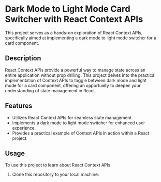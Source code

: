 # Dark Mode to Light Mode Card Switcher with React Context APIs

This project serves as a hands-on exploration of React Context APIs, specifically aimed at implementing a dark mode to light mode switcher for a card component.

## Description

React Context APIs provide a powerful way to manage state across an entire application without prop drilling. This project delves into the practical implementation of Context APIs to toggle between dark mode and light mode for a card component, offering an opportunity to deepen your understanding of state management in React.

## Features

- Utilizes React Context APIs for seamless state management.
- Implements a dark mode to light mode switcher for enhanced user experience.
- Provides a practical example of Context APIs in action within a React project.

## Usage

To use this project to learn about React Context APIs:

1. Clone this repository to your local machine:

